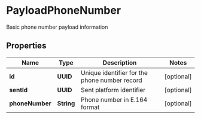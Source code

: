 

# PayloadPhoneNumber

Basic phone number payload information

## Properties

| Name | Type | Description | Notes |
|------------ | ------------- | ------------- | -------------|
|**id** | **UUID** | Unique identifier for the phone number record |  [optional] |
|**sentId** | **UUID** | Sent platform identifier |  [optional] |
|**phoneNumber** | **String** | Phone number in E.164 format |  [optional] |



